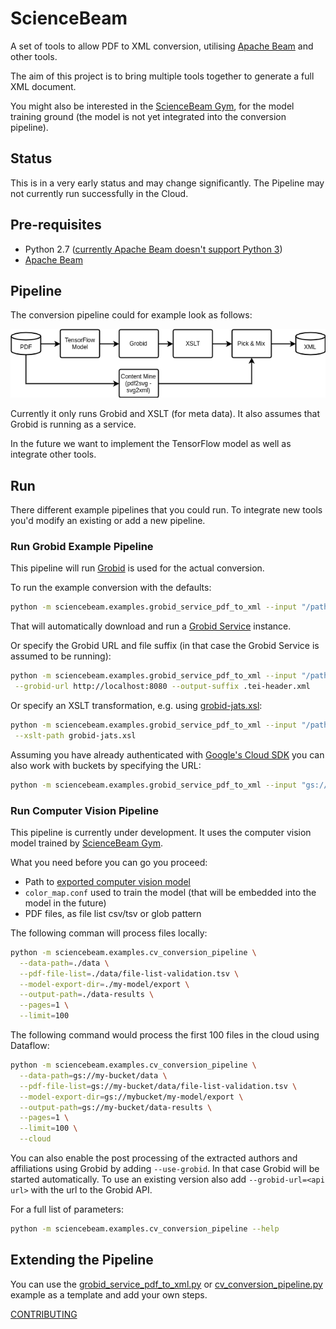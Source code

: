 # ScienceBeam

A set of tools to allow PDF to XML conversion, utilising [Apache Beam](https://beam.apache.org/) and other tools.

The aim of this project is to bring multiple tools together to generate a full XML document.

You might also be interested in the [ScienceBeam Gym](https://github.com/elifesciences/sciencebeam-gym), for the model training ground (the model is not yet integrated into the conversion pipeline).

## Status

This is in a very early status and may change significantly. The Pipeline may not currently run successfully in the Cloud.

## Pre-requisites

- Python 2.7 ([currently Apache Beam doesn't support Python 3](https://issues.apache.org/jira/browse/BEAM-1373))
- [Apache Beam](https://beam.apache.org/get-started/quickstart-py/)

## Pipeline

The conversion pipeline could for example look as follows:

![Example Conversion Pipeline](doc/example-conversion-pipeline.png)

Currently it only runs Grobid and XSLT (for meta data). It also assumes that Grobid is running as a service.

In the future we want to implement the TensorFlow model as well as integrate other tools.

## Run

There different example pipelines that you could run. To integrate new tools you'd modify an existing or add a new pipeline.

### Run Grobid Example Pipeline

This pipeline will run [Grobid](http://grobid.readthedocs.io/en/latest/) is used for the actual conversion.

To run the example conversion with the defaults:

```bash
python -m sciencebeam.examples.grobid_service_pdf_to_xml --input "/path/to/pdfs/*/*.pdf"
```

That will automatically download and run a [Grobid Service](https://grobid.readthedocs.io/en/latest/Grobid-service/) instance.

Or specify the Grobid URL and file suffix (in that case the Grobid Service is assumed to be running):

```bash
python -m sciencebeam.examples.grobid_service_pdf_to_xml --input "/path/to/pdfs/*/*.pdf" \
 --grobid-url http://localhost:8080 --output-suffix .tei-header.xml
```

Or specify an XSLT transformation, e.g. using [grobid-jats.xsl](https://github.com/kermitt2/grobid/blob/master/grobid-core/src/main/resources/xslt/grobid-jats.xsl):

```bash
python -m sciencebeam.examples.grobid_service_pdf_to_xml --input "/path/to/pdfs/*/*.pdf" \
 --xslt-path grobid-jats.xsl
```

Assuming you have already authenticated with [Google's Cloud SDK](https://cloud.google.com/sdk/) you can also work with buckets by specifying the URL:

```bash
python -m sciencebeam.examples.grobid_service_pdf_to_xml --input "gs://example_bucket/path/to/pdfs/*.pdf"
```

### Run Computer Vision Pipeline

This pipeline is currently under development. It uses the computer vision model trained by
[ScienceBeam Gym](https://github.com/elifesciences/sciencebeam-gym).

What you need before you can go you proceed:

- Path to [exported computer vision model](https://github.com/elifesciences/sciencebeam-gym#export-inference-model)
- `color_map.conf` used to train the model (that will be embedded into the model in the future)
- PDF files, as file list csv/tsv or glob pattern

The following comman will process files locally:

```bash
python -m sciencebeam.examples.cv_conversion_pipeline \
  --data-path=./data \
  --pdf-file-list=./data/file-list-validation.tsv \
  --model-export-dir=./my-model/export \
  --output-path=./data-results \
  --pages=1 \
  --limit=100
```

The following command would process the first 100 files in the cloud using Dataflow:

```bash
python -m sciencebeam.examples.cv_conversion_pipeline \
  --data-path=gs://my-bucket/data \
  --pdf-file-list=gs://my-bucket/data/file-list-validation.tsv \
  --model-export-dir=gs://mybucket/my-model/export \
  --output-path=gs://my-bucket/data-results \
  --pages=1 \
  --limit=100 \
  --cloud
```

You can also enable the post processing of the extracted authors and affiliations using Grobid by adding `--use-grobid`. In that case Grobid will be started automatically. To use an existing version also add `--grobid-url=<api url>` with the url to the Grobid API.

For a full list of parameters:

```bash
python -m sciencebeam.examples.cv_conversion_pipeline --help
```

## Extending the Pipeline

You can use the [grobid_service_pdf_to_xml.py](sciencebeam/examples/grobid_service_pdf_to_xml.py) or
[cv_conversion_pipeline.py](sciencebeam/examples/cv_conversion_pipeline.py) example as a template and add your own steps.

[CONTRIBUTING](CONTRIBUTING.md)
